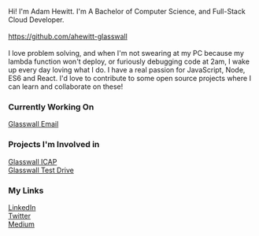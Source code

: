 <!--
**werzl/werzl** is a ✨ _special_ ✨ repository because its `README.md` (this file) appears on your GitHub profile.

Here are some ideas to get you started:

- 🔭 I’m currently working on ...
- 🌱 I’m currently learning ...
- 👯 I’m looking to collaborate on ...
- 🤔 I’m looking for help with ...
- 💬 Ask me about ...
- 📫 How to reach me: ...
- 😄 Pronouns: ...
- ⚡ Fun fact: ...
-->

Hi! I'm Adam Hewitt. I'm A Bachelor of Computer Science, and Full-Stack Cloud Developer.<br/>
<br/>
https://github.com/ahewitt-glasswall<br/>
<br/>
I love problem solving, and when I'm not swearing at my PC because my lambda function won't deploy, or furiously debugging code at 2am, I wake up every day loving what I do. I have a real passion for JavaScript, Node, ES6 and React. I'd love to contribute to some open source projects where I can learn and collaborate on these!

### Currently Working On
[Glasswall Email](https://www.glasswall.com/solutions/email/)

### Projects I'm Involved in
[Glasswall ICAP](https://www.glasswall.com/solutions/plugins/icap/)  
[Glasswall Test Drive](https://www.glasswall.com/test-drive/)

### My Links
[LinkedIn](https://www.linkedin.com/in/ahewit/)<br/>
[Twitter](https://twitter.com/Werzl)<br/>
[Medium](https://medium.com/@ahewitt_89859)
